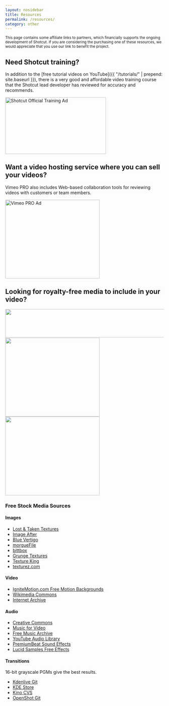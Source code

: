 ```yaml
---
layout: nosidebar
title: Resources
permalink: /resources/
category: other
---
```

<small>
This page contains some affiliate links to partners, which financially supports the
ongoing development of Shotcut. If you are considering the purchasing one of
these resources, we would appreciate that you use our link to benefit the project.
</small>

## Need Shotcut training?

In addition to the [free tutorial videos on YouTube]({{ "/tutorials/" | prepend: site.baseurl }}),
there is a very good and affordable video training course that the Shotcut lead
developer has reviewed for accuracy and recommends.

<a href="https://betterbusiness.zenler.com/courses/video-editing-made-easy-with-shotcut-video-editor&affiliate=1367">
<img src="{{ "/assets/img/resources/shotcut-official-training.png" | prepend: site.baseurl }}" alt="Shotcut Official Training Ad" width="320" height="180"></a>

## Want a video hosting service where you can sell your videos?

Vimeo PRO also includes Web-based collaboration tools for reviewing videos with customers or team members.

<a href="https://vimeo.com/ondemand/startselling">
<img src="{{ "/assets/img/resources/vimeopro.jpeg" | prepend: site.baseurl }}" alt="Vimeo PRO Ad" width="300" height="250"></a>

## Looking for royalty-free media to include in your video?

<a href="https://videoblocks.go2cloud.org/aff_c?offer_id=18&aff_id=2503&file_id=452" target="_blank"><img src="https://media.go2speed.org/brand/files/videoblocks/18/728x90-sbidefault-400kstockimage-tryfree7days.png" width="728" height="90" border="0" /></a><img src="https://videoblocks.go2cloud.org/aff_i?offer_id=18&file_id=452&aff_id=2503" width="1" height="1">  
<a href="https://videoblocks.go2cloud.org/aff_c?offer_id=12&aff_id=2503&url_id=44&file_id=106" target="_blank"><img src="https://media.go2speed.org/brand/files/videoblocks/12/300x250-vbcoppervalley-startdownloading-ga115kft.png" width="300" height="250" border="0" /></a><img src="https://videoblocks.go2cloud.org/aff_i?offer_id=12&file_id=106&aff_id=2503&url_id=44&source=shotcut.com" width="1" height="1">
<a href="https://videoblocks.go2cloud.org/aff_c?offer_id=22&aff_id=2503&url_id=70&file_id=248" target="_blank"><img src="https://media.go2speed.org/brand/files/videoblocks/22/300x250-abviolin-startcreating-115krfsmc.png" width="300" height="250" border="0" /></a><img src="https://videoblocks.go2cloud.org/aff_i?offer_id=22&file_id=248&aff_id=2503&url_id=70" width="1" height="1">

### Free Stock Media Sources

#### Images

- [Lost & Taken Textures](http://lostandtaken.com/gallery)
- [Image After](http://www.imageafter.com/)
- [Blue Vertigo](http://www.bluevertigo.com.ar/bluevertigo.htm)
- [morgueFile](http://www.morguefile.com/)
- [bittbox](http://www.bittbox.com/)
- [Grunge Textures](http://www.grungetextures.com/)
- [Texture King](http://www.textureking.com/)
- [texturez.com](http://texturez.com/)

#### Video

- [IgniteMotion.com Free Motion Backgrounds](http://www.ignitemotion.com/)
- [Wikimedia Commons](https://commons.wikimedia.org/)
- [Internet Archive](https://archive.org/)

#### Audio

- [Creative Commons](https://creativecommons.org/legalmusicforvideos)
- [Music for Video](https://music-for-video.com/)
- [Free Music Archive](http://freemusicarchive.org/)
- [YouTube Audio Library](https://www.youtube.com/audiolibrary/music)
- [PremiumBeat Sound Effects](https://www.premiumbeat.com/blog/120-free-sound-effects/)
- [Lucid Samples Free Effects](https://www.lucidsamples.com/free-sample-packs/181-free-sound-effects-sfx-pack.html)

#### Transitions

16-bit grayscale PGMs give the best results.

- [Kdenlive Git](https://cgit.kde.org/kdenlive.git/tree/data/lumas/HD)
- [KDE Store](https://store.kde.org/browse/cat/185/ord/top/)
- [Kino CVS](https://sourceforge.net/p/kino/code/HEAD/tree/trunk/kino/src/timfx/lumas/)
- [OpenShot Git](https://github.com/OpenShot/openshot-qt/tree/master/src/titles)
